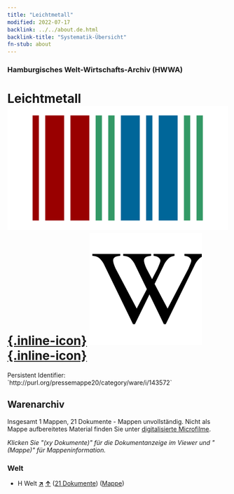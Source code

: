 ```yaml
---
title: "Leichtmetall"
modified: 2022-07-17
backlink: ../../about.de.html
backlink-title: "Systematik-Übersicht"
fn-stub: about
---
```


### Hamburgisches Welt-Wirtschafts-Archiv (HWWA)

# Leichtmetall &#160; [![Wikidata](/images/Wikidata-logo.svg "Wikidata"){.inline-icon}](http://www.wikidata.org/entity/Q428766) [![Wikipedia](/images/Wikipedia-W.svg "Wikipedia"){.inline-icon}](https://de.wikipedia.org/wiki/Leichtmetalle)

<div class="hint">Persistent Identifier: `http://purl.org/pressemappe20/category/ware/i/143572`</div>







## Warenarchiv




Insgesamt 1 Mappen, 21 Dokumente - Mappen unvollständig.
Nicht als Mappe aufbereitetes Material finden Sie unter [digitalisierte Microfilme](/film/h1_sh.de.html).

_Klicken Sie "(xy Dokumente)" für die Dokumentanzeige im Viewer und "(Mappe)" für Mappeninformation._




### Welt

- H Welt [**&nearr;**](../../../geo/i/141728/about.de.html "Welt (alle Mappen)") [**&uarr;**](../../../geo/about.de.html#H "Ländersystematik") (<a href="https://pm20.zbw.eu/iiifview/folder/wa/143572,141728" title="über: Leichtmetall : Welt" target="_blank">21 Dokumente</a>) ([Mappe](../../../../folder/wa/1435xx/143572/1417xx/141728/about.de.html))








